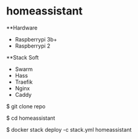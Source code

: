 # homeassistant

**Hardware 

* Raspberrypi 3b+ 
* Raspberrypi 2

**Stack Soft

* Swarm
* Hass
* Traefik
* Nginx
* Caddy

$ git clone repo

$ cd homeassistant

$ docker stack deploy -c stack.yml homeassistant

